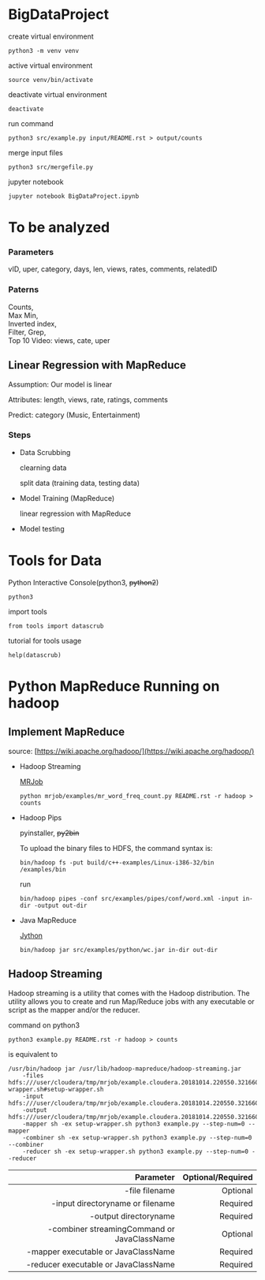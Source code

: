 # BigDataProject
create virtual environment
```
python3 -m venv venv
```
active virtual environment
```
source venv/bin/activate
```
deactivate virtual environment
```
deactivate
```

run command
```
python3 src/example.py input/README.rst > output/counts
```

merge input files
```
python3 src/mergefile.py
```

jupyter notebook
```
jupyter notebook BigDataProject.ipynb
```

# To be analyzed
### Parameters
vID, uper, category, days, len, views, rates, comments, relatedID

### Paterns
Counts,<br>
Max Min,<br>
Inverted index,<br>
Filter, Grep,<br>
Top 10 Video: views, cate, uper<br>

## Linear Regression with MapReduce
Assumption: Our model is linear

Attributes: length, views, rate, ratings, comments

Predict: category (Music, Entertainment)

### Steps
* Data Scrubbing

    clearning data

    split data (training data, testing data)

* Model Training (MapReduce)

    linear regression with MapReduce

* Model testing


# Tools for Data
Python Interactive Console(python3, ~~python2~~)
```
python3
```

import tools
```
from tools import datascrub
```
tutorial for tools usage
```
help(datascrub)
```


# Python MapReduce Running on hadoop
## Implement MapReduce
source: [https://wiki.apache.org/hadoop/](https://wiki.apache.org/hadoop/)

* Hadoop Streaming

	[MRJob](https://pythonhosted.org/mrjob/)

	```
	python mrjob/examples/mr_word_freq_count.py README.rst -r hadoop > counts
	```

* Hadoop Pips

	pyinstaller, ~~py2bin~~

	To upload the binary files to HDFS, the command syntax is:

	```
	bin/hadoop fs -put build/c++-examples/Linux-i386-32/bin /examples/bin
	```

	run

	```
	bin/hadoop pipes -conf src/examples/pipes/conf/word.xml -input in-dir -output out-dir
	```

* Java MapReduce

	[Jython](http://www.jython.org/Project/index.html)

	```
	bin/hadoop jar src/examples/python/wc.jar in-dir out-dir
	```

## Hadoop Streaming
Hadoop streaming is a utility that comes with the Hadoop distribution. The utility allows you to create and run Map/Reduce jobs with any executable or script as the mapper and/or the reducer.

command on python3
```
python3 example.py README.rst -r hadoop > counts
```
is equivalent to
```
/usr/bin/hadoop jar /usr/lib/hadoop-mapreduce/hadoop-streaming.jar
    -files hdfs:///user/cloudera/tmp/mrjob/example.cloudera.20181014.220550.321660/files/example.py#example.py,hdfs:///user/cloudera/tmp/mrjob/example.cloudera.20181014.220550.321660/files/mrjob.zip#mrjob.zip,hdfs:///user/cloudera/tmp/mrjob/example.cloudera.20181014.220550.321660/files/setup-wrapper.sh#setup-wrapper.sh
    -input hdfs:///user/cloudera/tmp/mrjob/example.cloudera.20181014.220550.321660/files/README.rst
    -output hdfs:///user/cloudera/tmp/mrjob/example.cloudera.20181014.220550.321660/output
    -mapper sh -ex setup-wrapper.sh python3 example.py --step-num=0 --mapper
    -combiner sh -ex setup-wrapper.sh python3 example.py --step-num=0 --combiner
    -reducer sh -ex setup-wrapper.sh python3 example.py --step-num=0 --reducer
```
| Parameter                                   | Optional/Required   |
| -------------------------------------:      | ------------------: |
| -file filename                              | Optional            |
| -input directoryname or filename            | Required            |
| -output directoryname                       | Required            |
| -combiner streamingCommand or JavaClassName | Optional            |
| -mapper executable or JavaClassName         | Required            |
| -reducer executable or JavaClassName        | Required            |
